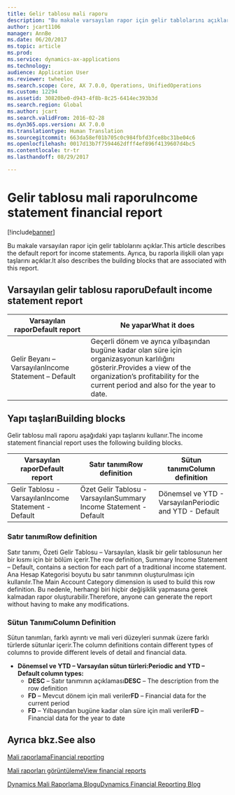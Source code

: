 ```yaml
---
title: Gelir tablosu mali raporu
description: "Bu makale varsayılan rapor için gelir tablolarını açıklar. Ayrıca, bu raporla ilişkili olan yapı taşlarını açıklar."
author: jcart1106
manager: AnnBe
ms.date: 06/20/2017
ms.topic: article
ms.prod: 
ms.service: dynamics-ax-applications
ms.technology: 
audience: Application User
ms.reviewer: twheeloc
ms.search.scope: Core, AX 7.0.0, Operations, UnifiedOperations
ms.custom: 12294
ms.assetid: 30820be0-d943-4f8b-8c25-6414ec393b3d
ms.search.region: Global
ms.author: jcart
ms.search.validFrom: 2016-02-28
ms.dyn365.ops.version: AX 7.0.0
ms.translationtype: Human Translation
ms.sourcegitcommit: 663da58ef01b705c0c984fbfd3fce8bc31be04c6
ms.openlocfilehash: 0017d13b7f7594462dfff4ef896f4139607d4bc5
ms.contentlocale: tr-tr
ms.lasthandoff: 08/29/2017

---
```


# <a name="income-statement-financial-report"></a><span data-ttu-id="61965-104">Gelir tablosu mali raporu</span><span class="sxs-lookup"><span data-stu-id="61965-104">Income statement financial report</span></span>

[!include[banner](../includes/banner.md)]


<span data-ttu-id="61965-105">Bu makale varsayılan rapor için gelir tablolarını açıklar.</span><span class="sxs-lookup"><span data-stu-id="61965-105">This article describes the default report for income statements.</span></span> <span data-ttu-id="61965-106">Ayrıca, bu raporla ilişkili olan yapı taşlarını açıklar.</span><span class="sxs-lookup"><span data-stu-id="61965-106">It also describes the building blocks that are associated with this report.</span></span> 

<a name="default-income-statement-report"></a><span data-ttu-id="61965-107">Varsayılan gelir tablosu raporu</span><span class="sxs-lookup"><span data-stu-id="61965-107">Default income statement report</span></span>
-------------------------------

| <span data-ttu-id="61965-108">Varsayılan rapor</span><span class="sxs-lookup"><span data-stu-id="61965-108">Default report</span></span>             | <span data-ttu-id="61965-109">Ne yapar</span><span class="sxs-lookup"><span data-stu-id="61965-109">What it does</span></span>                                                                                              |
|----------------------------|-----------------------------------------------------------------------------------------------------------|
| <span data-ttu-id="61965-110">Gelir Beyanı – Varsayılan</span><span class="sxs-lookup"><span data-stu-id="61965-110">Income Statement – Default</span></span> | <span data-ttu-id="61965-111">Geçerli dönem ve ayrıca yılbaşından bugüne kadar olan süre için organizasyonun karlılığını gösterir.</span><span class="sxs-lookup"><span data-stu-id="61965-111">Provides a view of the organization’s profitability for the current period and also for the year to date.</span></span> |

## <a name="building-blocks"></a><span data-ttu-id="61965-112">Yapı taşları</span><span class="sxs-lookup"><span data-stu-id="61965-112">Building blocks</span></span>
<span data-ttu-id="61965-113">Gelir tablosu mali raporu aşağıdaki yapı taşlarını kullanır.</span><span class="sxs-lookup"><span data-stu-id="61965-113">The income statement financial report uses the following building blocks.</span></span>

| <span data-ttu-id="61965-114">Varsayılan rapor</span><span class="sxs-lookup"><span data-stu-id="61965-114">Default report</span></span>             | <span data-ttu-id="61965-115">Satır tanımı</span><span class="sxs-lookup"><span data-stu-id="61965-115">Row definition</span></span>                     | <span data-ttu-id="61965-116">Sütun tanımı</span><span class="sxs-lookup"><span data-stu-id="61965-116">Column definition</span></span>          |
|----------------------------|------------------------------------|----------------------------|
| <span data-ttu-id="61965-117">Gelir Tablosu - Varsayılan</span><span class="sxs-lookup"><span data-stu-id="61965-117">Income Statement - Default</span></span> | <span data-ttu-id="61965-118">Özet Gelir Tablosu - Varsayılan</span><span class="sxs-lookup"><span data-stu-id="61965-118">Summary Income Statement - Default</span></span> | <span data-ttu-id="61965-119">Dönemsel ve YTD - Varsayılan</span><span class="sxs-lookup"><span data-stu-id="61965-119">Periodic and YTD - Default</span></span> |

### <a name="row-definition"></a><span data-ttu-id="61965-120">Satır tanımı</span><span class="sxs-lookup"><span data-stu-id="61965-120">Row definition</span></span>

<span data-ttu-id="61965-121">Satır tanımı, Özeti Gelir Tablosu – Varsayılan, klasik bir gelir tablosunun her bir kısmı için bir bölüm içerir.</span><span class="sxs-lookup"><span data-stu-id="61965-121">The row definition, Summary Income Statement – Default, contains a section for each part of a traditional income statement.</span></span> <span data-ttu-id="61965-122">Ana Hesap Kategorisi boyutu bu satır tanımının oluşturulması için kullanılır.</span><span class="sxs-lookup"><span data-stu-id="61965-122">The Main Account Category dimension is used to build this row definition.</span></span> <span data-ttu-id="61965-123">Bu nedenle, herhangi biri hiçbir değişiklik yapmasına gerek kalmadan rapor oluşturabilir.</span><span class="sxs-lookup"><span data-stu-id="61965-123">Therefore, anyone can generate the report without having to make any modifications.</span></span>

### <a name="column-definition"></a><span data-ttu-id="61965-124">Sütun Tanımı</span><span class="sxs-lookup"><span data-stu-id="61965-124">Column Definition</span></span>

<span data-ttu-id="61965-125">Sütun tanımları, farklı ayrıntı ve mali veri düzeyleri sunmak üzere farklı türlerde sütunlar içerir.</span><span class="sxs-lookup"><span data-stu-id="61965-125">The column definitions contain different types of columns to provide different levels of detail and financial data.</span></span>

-   <span data-ttu-id="61965-126">**Dönemsel ve YTD – Varsayılan sütun türleri:**</span><span class="sxs-lookup"><span data-stu-id="61965-126">**Periodic and YTD – Default column types:**</span></span>
    -   <span data-ttu-id="61965-127">**DESC** – Satır tanımının açıklaması</span><span class="sxs-lookup"><span data-stu-id="61965-127">**DESC** – The description from the row definition</span></span>
    -   <span data-ttu-id="61965-128">**FD** – Mevcut dönem için mali veriler</span><span class="sxs-lookup"><span data-stu-id="61965-128">**FD** – Financial data for the current period</span></span>
    -   <span data-ttu-id="61965-129">**FD** – Yılbaşından bugüne kadar olan süre için mali veriler</span><span class="sxs-lookup"><span data-stu-id="61965-129">**FD** – Financial data for the year to date</span></span>

 

<a name="see-also"></a><span data-ttu-id="61965-130">Ayrıca bkz.</span><span class="sxs-lookup"><span data-stu-id="61965-130">See also</span></span>
--------

[<span data-ttu-id="61965-131">Mali raporlama</span><span class="sxs-lookup"><span data-stu-id="61965-131">Financial reporting</span></span>](financial-reporting-getting-started.md)

[<span data-ttu-id="61965-132">Mali raporları görüntüleme</span><span class="sxs-lookup"><span data-stu-id="61965-132">View financial reports</span></span>](view-financial-reports.md)

[<span data-ttu-id="61965-133">Dynamics Mali Raporlama Blogu</span><span class="sxs-lookup"><span data-stu-id="61965-133">Dynamics Financial Reporting Blog</span></span>](http://blogs.msdn.com/b/dynamics_financial_reporting/)




